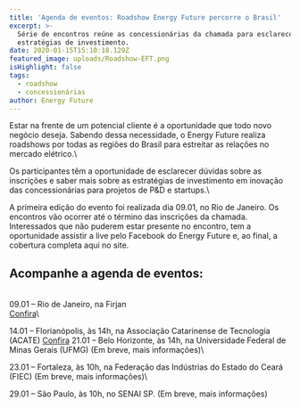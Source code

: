 ```yaml
---
title: 'Agenda de eventos: Roadshow Energy Future percorre o Brasil'
excerpt: >-
  Série de encontros reúne as concessionárias da chamada para esclarecer as
  estratégias de investimento.
date: 2020-01-15T15:10:18.129Z
featured_image: uploads/Roadshow-EFT.png
isHighlight: false
tags:
  - roadshow
  - concessionárias
author: Energy Future
---
```

Estar na frente de um potencial cliente é a oportunidade que todo novo negócio deseja. Sabendo dessa necessidade, o Energy Future realiza roadshows por todas as regiões do Brasil para estreitar as relações no mercado elétrico.\

Os participantes têm a oportunidade de esclarecer dúvidas sobre as inscrições e saber mais sobre as estratégias de investimento em inovação das concessionárias para projetos de P&D e startups.\

A primeira edição do evento foi realizada dia 09.01, no Rio de Janeiro. Os encontros vão ocorrer até o término das inscrições da chamada. Interessados que não puderem estar presente no encontro, tem a oportunidade assistir a live pelo Facebook do Energy Future e, ao final, a cobertura completa aqui no site.

## Acompanhe a agenda de eventos: 

\
09.01 – Rio de Janeiro, na Firjan \
[Confira](https://youtu.be/TwaZhdZvguU)\

14.01 – Florianópolis, às 14h, na Associação Catarinense de Tecnologia (ACATE)
[Confira](https://www.youtube.com/watch?v=L0TA3lHCQyU)
21.01 – Belo Horizonte, às 14h, na Universidade Federal de Minas Gerais (UFMG)
(Em breve, mais informações)\

23.01 – Fortaleza, às 10h, na Federação das Indústrias do Estado do Ceará (FIEC)
(Em breve, mais informações)\

29.01 – São Paulo, às 10h, no SENAI SP.
(Em breve, mais informações)
